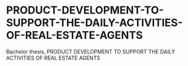 # PRODUCT-DEVELOPMENT-TO-SUPPORT-THE-DAILY-ACTIVITIES-OF-REAL-ESTATE-AGENTS
Bachelor thesis, PRODUCT DEVELOPMENT TO SUPPORT THE DAILY ACTIVITIES OF REAL ESTATE AGENTS
